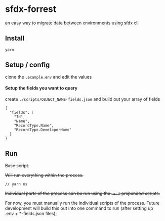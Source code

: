 # sfdx-forrest

an easy way to migrate data between environments using sfdx cli

## Install

```
yarn
```

## Setup / config

clone the `.example.env` and edit the values

#### Setup the fields you want to query

create `./scripts/OBJECT_NAME-fields.json` and build out your array of fields

```
{
  "fields": [
    "Id",
    "Name",
    "RecordType.Name",
    "RecordType.DeveloperName"
  ]
}
```

## Run

~~Base script.~~

~~Will run everything within the process.~~

```
// yarn ns
```

~~Individual parts of the process can be run using the `ns:*` prepended scripts.~~

For now, you must manually run the individual scripts of the process. Future development will build this out into one command to run (after setting up .env + \*-fields.json files);
